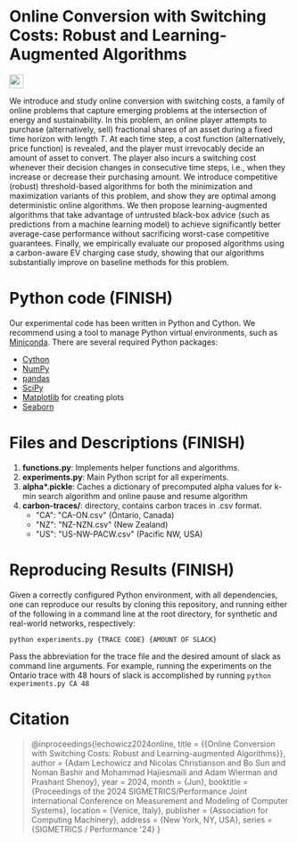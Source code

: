 # Online Conversion with Switching Costs: Robust and Learning-Augmented Algorithms

[<img src="https://img.shields.io/badge/Full%20Paper-2310.20598-B31B1B.svg?style=flat-square&logo=arxiv" height="25">](https://arxiv.org/abs/2310.20598)

We introduce and study online conversion with switching costs, a family of online problems that capture emerging problems at the intersection of energy and sustainability. In this problem, an online player attempts to purchase (alternatively, sell) fractional shares of an asset during a fixed time horizon with length $T$. At each time step, a cost function (alternatively, price function) is revealed, and the player must irrevocably decide an amount of asset to convert. The player also incurs a switching cost whenever their decision changes in consecutive time steps, i.e., when they increase or decrease their purchasing amount. We introduce competitive (robust) threshold-based algorithms for both the minimization and maximization variants of this problem, and show they are optimal among deterministic online algorithms. We then propose learning-augmented algorithms that take advantage of untrusted black-box advice (such as predictions from a machine learning model) to achieve significantly better average-case performance without sacrificing worst-case competitive guarantees. Finally, we empirically evaluate our proposed algorithms using a carbon-aware EV charging case study, showing that our algorithms substantially improve on baseline methods for this problem.

# Python code (FINISH)

Our experimental code has been written in Python and Cython.  We recommend using a tool to manage Python virtual environments, such as [Miniconda](https://docs.conda.io/en/latest/miniconda.html).  There are several required Python packages:
- [Cython](https://cython.org)
- [NumPy](https://numpy.org)
- [pandas](https://pandas.pydata.org)
- [SciPy](https://scipy.org)
- [Matplotlib](https://matplotlib.org) for creating plots 
- [Seaborn](https://seaborn.pydata.org)

# Files and Descriptions (FINISH)

1. **functions.py**: Implements helper functions and algorithms.
2. **experiments.py**: Main Python script for all experiments.
3. **alpha\*.pickle**: Caches a dictionary of precomputed alpha values for k-min search algorithm and online pause and resume algorithm
4. **carbon-traces/**: directory, contains carbon traces in .csv format.
    - "CA": "CA-ON.csv" (Ontario, Canada)
    - "NZ": "NZ-NZN.csv" (New Zealand)
    - "US": "US-NW-PACW.csv" (Pacific NW, USA)

# Reproducing Results (FINISH)

Given a correctly configured Python environment, with all dependencies, one can reproduce our results by cloning this repository, and running either of the following in a command line at the root directory, for synthetic and real-world networks, respectively:

``python experiments.py {TRACE CODE} {AMOUNT OF SLACK}``

Pass the abbreviation for the trace file and the desired amount of slack as command line arguments.  For example, running the experiments on the Ontario trace with 48 hours of slack is accomplished by running ``python experiments.py CA 48``

# Citation

> @inproceedings{lechowicz2024online,
> title        = {{Online Conversion with Switching Costs: Robust and Learning-augmented Algorithms}},
> author       = {Adam Lechowicz and Nicolas Christianson and Bo Sun and Noman Bashir and Mohammad Hajiesmaili and Adam Wierman and Prashant Shenoy},
> year         = 2024,
> month        = {Jun},
> booktitle    = {Proceedings of the 2024 SIGMETRICS/Performance Joint International Conference on Measurement and Modeling of Computer Systems},
> location     = {Venice, Italy},
> publisher    = {Association for Computing Machinery},
> address      = {New York, NY, USA},
> series       = {SIGMETRICS / Performance '24} }
